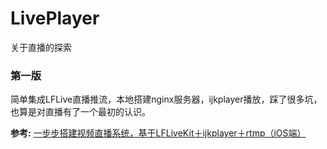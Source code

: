 # LivePlayer
关于直播的探索
### 第一版
简单集成LFLive直播推流，本地搭建nginx服务器，ijkplayer播放，踩了很多坑，也算是对直播有了一个最初的认识。

**参考:** [一步步搭建视频直播系统，基于LFLiveKit＋ijkplayer＋rtmp（iOS端）](https://www.jianshu.com/p/30595a5bff42)
